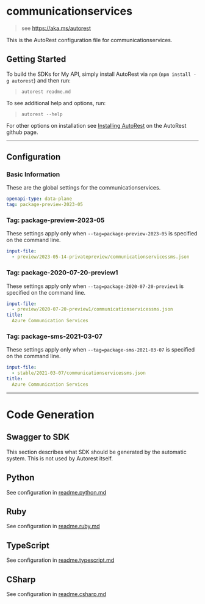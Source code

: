 # communicationservices

> see https://aka.ms/autorest

This is the AutoRest configuration file for communicationservices.

## Getting Started

To build the SDKs for My API, simply install AutoRest via `npm` (`npm install -g autorest`) and then run:

> `autorest readme.md`

To see additional help and options, run:

> `autorest --help`

For other options on installation see [Installing AutoRest](https://aka.ms/autorest/install) on the AutoRest github page.

---

## Configuration

### Basic Information

These are the global settings for the communicationservices.

``` yaml
openapi-type: data-plane
tag: package-preview-2023-05
```


### Tag: package-preview-2023-05

These settings apply only when `--tag=package-preview-2023-05` is specified on the command line.

```yaml $(tag) == 'package-preview-2023-05'
input-file:
  - preview/2023-05-14-privatepreview/communicationservicessms.json
```
### Tag: package-2020-07-20-preview1

These settings apply only when `--tag=package-2020-07-20-preview1` is specified on the command line.

``` yaml $(tag) == 'package-2020-07-20-preview1'
input-file:
  - preview/2020-07-20-preview1/communicationservicessms.json
title:
  Azure Communication Services
```

### Tag: package-sms-2021-03-07

These settings apply only when `--tag=package-sms-2021-03-07` is specified on the command line.

``` yaml $(tag) == 'package-sms-2021-03-07'
input-file:
  - stable/2021-03-07/communicationservicessms.json
title:
  Azure Communication Services
```

---

# Code Generation

## Swagger to SDK

This section describes what SDK should be generated by the automatic system.
This is not used by Autorest itself.

## Python

See configuration in [readme.python.md](./readme.python.md)

## Ruby

See configuration in [readme.ruby.md](./readme.ruby.md)

## TypeScript

See configuration in [readme.typescript.md](./readme.typescript.md)

## CSharp

See configuration in [readme.csharp.md](./readme.csharp.md)
